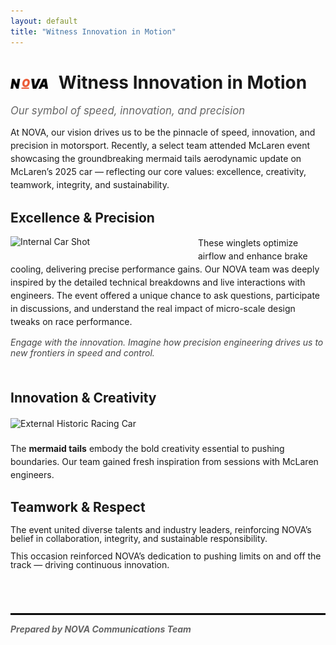 ```yaml
---
layout: default
title: "Witness Innovation in Motion"
---
```


# <img src="images/nova-logo.png" alt="NOVA Logo" width="60" style="vertical-align: middle; margin-right:10px;" /> Witness Innovation in Motion  
<span style="font-size: 1.2em; font-style: italic; color: #666;">Our symbol of speed, innovation, and precision</span>

<p style="margin-top: 1em; margin-bottom: 1.5em; line-height: 1.5;">
At NOVA, our vision drives us to be the pinnacle of speed, innovation, and precision in motorsport. Recently, a select team attended McLaren event showcasing the groundbreaking mermaid tails aerodynamic update on McLaren’s 2025 car — reflecting our core values: excellence, creativity, teamwork, integrity, and sustainability.
</p>

## Excellence & Precision

<img src="images/internal-car.png" alt="Internal Car Shot" width="280" style="float: left; margin-right: 20px; margin-bottom: 15px;" />

<p style="line-height: 1.5;">
These winglets optimize airflow and enhance brake cooling, delivering precise performance gains. Our NOVA team was deeply inspired by the detailed technical breakdowns and live interactions with engineers. The event offered a unique chance to ask questions, participate in discussions, and understand the real impact of micro-scale design tweaks on race performance.
</p>

<p style="font-style: italic; color: #444; margin-top: 0; margin-bottom: 1.5em;">
Engage with the innovation. Imagine how precision engineering drives us to new frontiers in speed and control.
</p>

<div style="clear: both;"></div>

## Innovation & Creativity

<img src="images/external-car.png" alt="External Historic Racing Car" width="600" style="display: block; margin: 20px auto 1.5em auto;" />

<p style="line-height: 1.5;">
The <strong>mermaid tails</strong> embody the bold creativity essential to pushing boundaries. Our team gained fresh inspiration from sessions with McLaren engineers.
</p>

## Teamwork & Respect

<p style="line-height: 1;">
The event united diverse talents and industry leaders, reinforcing NOVA’s belief in collaboration, integrity, and sustainable responsibility.
</p>

<p style="line-height: 1;">
This occasion reinforced NOVA’s dedication to pushing limits on and off the track — driving continuous innovation.
</p>


<hr style="border: 0.5px solid black; margin-top: 5em; margin-bottom: 1em;" />


<p style="font-style: italic; font-weight: bold; color: #666; margin-top: 0;">
Prepared by NOVA Communications Team
</p>
